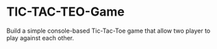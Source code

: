 # TIC-TAC-TEO-Game
Build a simple console-based Tic-Tac-Toe game that allow two player to play against each other.
